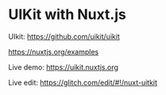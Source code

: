 # UIKit with Nuxt.js

UIkit: https://github.com/uikit/uikit

https://nuxtjs.org/examples

Live demo: https://uikit.nuxtjs.org

Live edit: https://glitch.com/edit/#!/nuxt-uitkit
